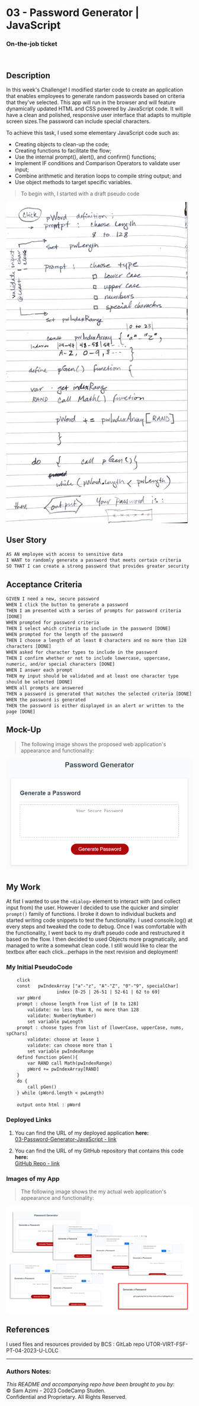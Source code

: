 # 03 - Password Generator | JavaScript
### On-the-job ticket
<br>

## Description

In this week's Challenge! I modified starter code to create an application that enables employees to generate random passwords based on criteria that they’ve selected. This app will run in the browser and will feature dynamically updated HTML and CSS powered by JavaScript code. It will have a clean and polished, responsive user interface that adapts to multiple screen sizes.The password can include special characters.

To achieve this task, I used some elementary JavaScript code such as:
-	Creating objects to clean-up the code;
-	Creating functions to facilitate the flow;
-	Use the internal prompt(), alert(), and confirm() functions;
-	Implement IF conditions and Comparison Operators to validate user input;
-	Combine arithmetic and iteration loops to compile string output; and
-	Use object methods to target specific variables.


> To begin with, I started with a draft pseudo code

![Draft Pseudo Code](./assets/images/03-pseudo-code.png) 


## User Story

```
AS AN employee with access to sensitive data
I WANT to randomly generate a password that meets certain criteria
SO THAT I can create a strong password that provides greater security
```

## Acceptance Criteria

```
GIVEN I need a new, secure password
WHEN I click the button to generate a password
THEN I am presented with a series of prompts for password criteria [DONE]
WHEN prompted for password criteria
THEN I select which criteria to include in the password [DONE]
WHEN prompted for the length of the password
THEN I choose a length of at least 8 characters and no more than 128 characters [DONE]
WHEN asked for character types to include in the password
THEN I confirm whether or not to include lowercase, uppercase, numeric, and/or special characters [DONE]
WHEN I answer each prompt
THEN my input should be validated and at least one character type should be selected [DONE]
WHEN all prompts are answered
THEN a password is generated that matches the selected criteria [DONE]
WHEN the password is generated
THEN the password is either displayed in an alert or written to the page [DONE]
``` 

## Mock-Up

> The following image shows the proposed web application's appearance and functionality:

![password generator demo](./assets/images/03-javascript-homework-demo.png)


## My Work
At fist I wanted to use the `<dialog>` element to interact with (and collect input from) the user. However I decided to use the quicker and simpler `prompt()` family of functions. I broke it down to individual buckets and started writing code snippets to test the functionality. I used console.log() at every steps and tweaked the code to debug. Once I was comfortable with the functionality, I went back to my draft pseudo code and restructured it based on the flow. I then decided to used Objects more pragmatically, and managed to write a somewhat clean code. I still would like to clear the textbox after each click…perhaps in the next revision and deployment!


### My Initial PseudoCode
```
    click
    const   pwIndexArray ["a"-"z", "A"-"Z", "0"-"9", specialChar]
                   index [0-25 | 26-51 | 52-61 | 62 to 69]
    var pWord
    prompt : choose length from list of [8 to 128]
        validate: no less than 8, no more than 128
        validate: Number(myNumber)
        set variable pwLength
    prompt : choose types from list of [lowerCase, upperCase, nums, spChars]
        validate: choose at lease 1
        validate: can choose more than 1
        set variable pwIndexRange
    defind function pGen(){
        var RAND call Math(pwIndexRange)
        pWord += pwIndexArray[RAND]
    }
    do {
        call pGen()
    } while (pWord.length < pwLength)

    output onto html : pWord

```

### Deployed Links

1. You can find the URL of my deployed application **here:** <br>[03-Password-Generator-JavaScript - link](https://dinozio-design.github.io/03-Password-Generator-JavaScript/)

2. You can find the URL of my GitHub repository that contains this code **here:** <br>[GitHub Repo - link](https://github.com/dinozio-design/03-Password-Generator-JavaScript)

### Images of my App
> The following image shows the my actual web application's appearance and functionality:

![password generator actual](./assets/images/03-javascript-homework-actual.png)

## References
I used files and resources provided by BCS : GitLab repo UTOR-VIRT-FSF-PT-04-2023-U-LOLC


- - -
### Authors Notes:<br>
_This README and accompanying repo have been brought to you by:_<br>
© Sam Azimi - 2023 CodeCamp Studen.<br> 
Confidential and Proprietary. All Rights Reserved.
